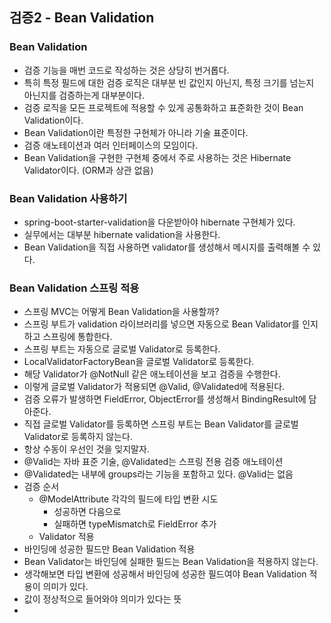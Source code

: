 ## 검증2 - Bean Validation

### Bean Validation
- 검증 기능을 매번 코드로 작성하는 것은 상당히 번거롭다.
- 특히 특정 필드에 대한 검증 로직은 대부분 빈 값인지 아닌지, 특정 크기를 넘는지 아닌지를 검증하는게 대부분이다.
- 검증 로직을 모든 프로젝트에 적용할 수 있게 공통화하고 표준화한 것이 Bean Validation이다.
- Bean Validation이란 특정한 구현체가 아니라 기술 표준이다.
- 검증 애노테이션과 여러 인터페이스의 모임이다.
- Bean Validation을 구현한 구현체 중에서 주로 사용하는 것은 Hibernate Validator이다. (ORM과 상관 없음)

### Bean Validation 사용하기
- spring-boot-starter-validation을 다운받아야 hibernate 구현체가 있다.
- 실무에서는 대부분 hibernate validation을 사용한다.
- Bean Validation을 직접 사용하면 validator를 생성해서 메시지를 출력해볼 수 있다.

### Bean Validation 스프링 적용
- 스프링 MVC는 어떻게 Bean Validation을 사용할까?
- 스프링 부트가 validation 라이브러리를 넣으면 자동으로 Bean Validator를 인지하고 스프링에 통합한다.
- 스프링 부트는 자동으로 글로벌 Validator로 등록한다.
- LocalValidatorFactoryBean을 글로벌 Validator로 등록한다.
- 해당 Validator가 @NotNull 같은 애노테이션을 보고 검증을 수행한다.
- 이렇게 글로벌 Validator가 적용되면 @Valid, @Validated에 적용된다.
- 검증 오류가 발생하면 FieldError, ObjectError를 생성해서 BindingResult에 담아준다.
- 직접 글로벌 Validator를 등록하면 스프링 부트는 Bean Validator를 글로벌 Validator로 등록하지 않는다.
- 항상 수동이 우선인 것을 잊지말자.
- @Valid는 자바 표준 기술, @Validated는 스프링 전용 검증 애노테이션
- @Validated는 내부에 groups라는 기능을 포함하고 있다. @Valid는 없음
- 검증 순서
  - @ModelAttribute 각각의 필드에 타입 변환 시도
    - 성공하면 다음으로
    - 실패하면 typeMismatch로 FieldError 추가
  - Validator 적용
- 바인딩에 성공한 필드만 Bean Validation 적용
- Bean Validator는 바인딩에 실패한 필드는 Bean Validation을 적용하지 않는다.
- 생각해보면 타입 변환에 성공해서 바인딩에 성공한 필드여야 Bean Validation 적용이 의미가 있다.
- 값이 정상적으로 들어와야 의미가 있다는 뜻
- 
